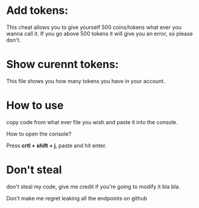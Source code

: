 # Add tokens:
This cheat allows you to give yourself 500 coins/tokens what ever you wanna call it. If you go above 500 tokens it will give you an error, so please don't.

# Show curennt tokens:
This file shows you how many tokens you have in your account.

# How to use
copy code from what ever file you wish and paste it into the console.

How to open the console?

Press __crtl + shift + j__, paste and hit enter.

# Don't steal
don't steal my code, give me credit if you're going to modify it bla bla. 

Don't make me regret leaking all the endpoints on github
